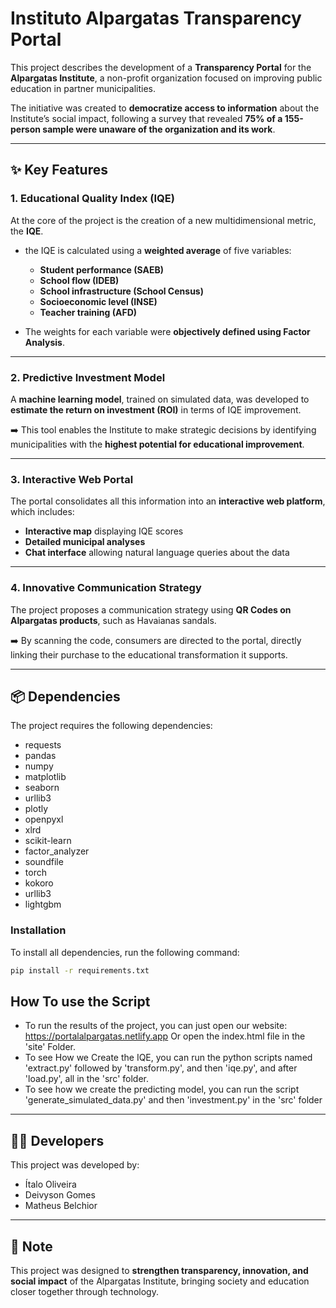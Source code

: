 # Instituto Alpargatas Transparency Portal

This project describes the development of a **Transparency Portal** for the **Alpargatas Institute**, a non-profit organization focused on improving public education in partner municipalities.

The initiative was created to **democratize access to information** about the Institute’s social impact, following a survey that revealed **75% of a 155-person sample were unaware of the organization and its work**.

---

## ✨ Key Features

### 1. Educational Quality Index (IQE)

At the core of the project is the creation of a new multidimensional metric, the **IQE**.

* the IQE is calculated using a **weighted average** of five variables:

  * **Student performance (SAEB)**
  * **School flow (IDEB)**
  * **School infrastructure (School Census)**
  * **Socioeconomic level (INSE)**
  * **Teacher training (AFD)**

* The weights for each variable were **objectively defined using Factor Analysis**.

---

### 2. Predictive Investment Model

A **machine learning model**, trained on simulated data, was developed to **estimate the return on investment (ROI)** in terms of IQE improvement.

➡️ This tool enables the Institute to make strategic decisions by identifying municipalities with the **highest potential for educational improvement**.

---

### 3. Interactive Web Portal

The portal consolidates all this information into an **interactive web platform**, which includes:

* **Interactive map** displaying IQE scores
* **Detailed municipal analyses**
* **Chat interface** allowing natural language queries about the data

---

### 4. Innovative Communication Strategy

The project proposes a communication strategy using **QR Codes on Alpargatas products**, such as Havaianas sandals.

➡️ By scanning the code, consumers are directed to the portal, directly linking their purchase to the educational transformation it supports.

---

## 📦 Dependencies

The project requires the following dependencies:

* requests
* pandas
* numpy
* matplotlib
* seaborn
* urllib3
* plotly
* openpyxl
* xlrd
* scikit-learn
* factor_analyzer
* soundfile
* torch
* kokoro
* urllib3
* lightgbm

### Installation

To install all dependencies, run the following command:

```bash
pip install -r requirements.txt
```


## How To use the Script
- To run the results of the project, you can just open our website: 
https://portalalpargatas.netlify.app 
Or open the index.html file in the 'site' Folder.
- To see How we Create the IQE, you can run the python scripts named 'extract.py' followed by 'transform.py', and then 'iqe.py', and after 'load.py', all in the 'src' folder.
- To see how we create the predicting model, you can run the script 'generate_simulated_data.py' and then 'investment.py' in the 'src' folder
---

## 👨‍💻 Developers

This project was developed by:

* Ítalo Oliveira
* Deivyson Gomes
* Matheus Belchior

---

## 📌 Note

This project was designed to **strengthen transparency, innovation, and social impact** of the Alpargatas Institute, bringing society and education closer together through technology.
